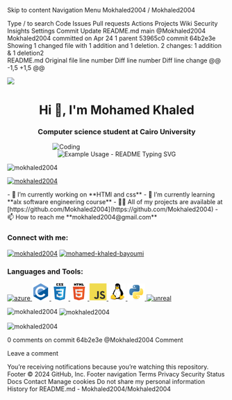 Skip to content
Navigation Menu
Mokhaled2004
/
Mokhaled2004

Type / to search
Code
Issues
Pull requests
Actions
Projects
Wiki
Security
Insights
Settings
Commit
Update README.md
 main
@Mokhaled2004
Mokhaled2004 committed on Apr 24 
1 parent 53965c0
commit 64b2e3e
Showing 1 changed file with 1 addition and 1 deletion.
 2 changes: 1 addition & 1 deletion2  
README.md
Original file line number	Diff line number	Diff line change
@@ -1,5 +1,5 @@

<img src="https://moewalls.com/wp-content/uploads/2023/03/sung-jinwoo-dagger-knight-killer-solo-leveling-thumb-364x205.jpg">

<h1 align="center">Hi 👋, I'm Mohamed Khaled</h1>
<h3 align="center">Computer science student at Cairo University</h3>
<img align="right" alt="Coding" width="400" src="https://i.redd.it/dxw06mkk8q461.gif">
<p align="center">
  <img src="https://readme-typing-svg.demolab.com/?lines=Welcome to Mo's Projects!;My name is MOHAMED KHALED;ENJOY&font=Helvetica&color=98FB98&center=true&width=380&height=50&duration=4000&pause=1000" alt="Example Usage - README Typing SVG">
</p>
<p align="left"> <img src="https://komarev.com/ghpvc/?username=mokhaled2004&label=Profile%20views&color=0e75b6&style=flat" alt="mokhaled2004" /> </p>
<p align="left"> <a href="https://twitter.com/mokhaled2004" target="blank"><img src="https://img.shields.io/twitter/follow/mokhaled2004?logo=twitter&style=for-the-badge" alt="mokhaled2004" /></a> </p>
- 🔭 I’m currently working on **HTMl and css**
- 🌱 I’m currently learning **alx software engineering course**
- 👨‍💻 All of my projects are available at [https://github.com/Mokhaled2004](https://github.com/Mokhaled2004)
- 📫 How to reach me **mokhaled2004@gmail.com**
<h3 align="left">Connect with me:</h3>
<p align="left">
<a href="https://twitter.com/mokhaled2004" target="blank"><img align="center" src="https://raw.githubusercontent.com/rahuldkjain/github-profile-readme-generator/master/src/images/icons/Social/twitter.svg" alt="mokhaled2004" height="30" width="40" /></a>
<a href="https://linkedin.com/in/mohamed-khaled-bayoumi" target="blank"><img align="center" src="https://raw.githubusercontent.com/rahuldkjain/github-profile-readme-generator/master/src/images/icons/Social/linked-in-alt.svg" alt="mohamed-khaled-bayoumi" height="30" width="40" /></a>
</p>
<h3 align="left">Languages and Tools:</h3>
<p align="left"> <a href="https://azure.microsoft.com/en-in/" target="_blank" rel="noreferrer"> <img src="https://www.vectorlogo.zone/logos/microsoft_azure/microsoft_azure-icon.svg" alt="azure" width="40" height="40"/> </a> <a href="https://www.cprogramming.com/" target="_blank" rel="noreferrer"> <img src="https://raw.githubusercontent.com/devicons/devicon/master/icons/c/c-original.svg" alt="c" width="40" height="40"/> </a> <a href="https://www.w3schools.com/css/" target="_blank" rel="noreferrer"> <img src="https://raw.githubusercontent.com/devicons/devicon/master/icons/css3/css3-original-wordmark.svg" alt="css3" width="40" height="40"/> </a> <a href="https://www.w3.org/html/" target="_blank" rel="noreferrer"> <img src="https://raw.githubusercontent.com/devicons/devicon/master/icons/html5/html5-original-wordmark.svg" alt="html5" width="40" height="40"/> </a> <a href="https://developer.mozilla.org/en-US/docs/Web/JavaScript" target="_blank" rel="noreferrer"> <img src="https://raw.githubusercontent.com/devicons/devicon/master/icons/javascript/javascript-original.svg" alt="javascript" width="40" height="40"/> </a> <a href="https://www.linux.org/" target="_blank" rel="noreferrer"> <img src="https://raw.githubusercontent.com/devicons/devicon/master/icons/linux/linux-original.svg" alt="linux" width="40" height="40"/> </a> <a href="https://www.python.org" target="_blank" rel="noreferrer"> <img src="https://raw.githubusercontent.com/devicons/devicon/master/icons/python/python-original.svg" alt="python" width="40" height="40"/> </a> <a href="https://unrealengine.com/" target="_blank" rel="noreferrer"> <img src="https://raw.githubusercontent.com/kenangundogan/fontisto/036b7eca71aab1bef8e6a0518f7329f13ed62f6b/icons/svg/brand/unreal-engine.svg" alt="unreal" width="40" height="40"/> </a> </p>
<p><img align="left" src="https://github-readme-stats.vercel.app/api/top-langs?username=mokhaled2004&show_icons=true&locale=en&layout=compact" alt="mokhaled2004" /></p>
<p>&nbsp;<img align="center" src="https://github-readme-stats.vercel.app/api?username=mokhaled2004&show_icons=true&locale=en" alt="mokhaled2004" /></p>
<p><img align="center" src="https://github-readme-streak-stats.herokuapp.com/?user=mokhaled2004&" alt="mokhaled2004" /></p>
0 comments on commit 64b2e3e
@Mokhaled2004
Comment
 
Leave a comment
 
 You’re receiving notifications because you’re watching this repository.
Footer
© 2024 GitHub, Inc.
Footer navigation
Terms
Privacy
Security
Status
Docs
Contact
Manage cookies
Do not share my personal information
History for README.md - Mokhaled2004/Mokhaled2004 
